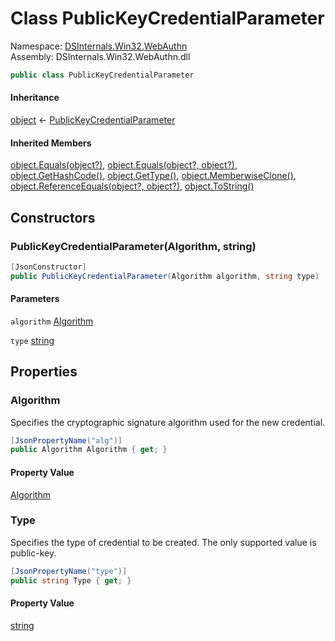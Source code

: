 # <a id="DSInternals_Win32_WebAuthn_PublicKeyCredentialParameter"></a> Class PublicKeyCredentialParameter

Namespace: [DSInternals.Win32.WebAuthn](DSInternals.Win32.WebAuthn.md)  
Assembly: DSInternals.Win32.WebAuthn.dll  

```csharp
public class PublicKeyCredentialParameter
```

#### Inheritance

[object](https://learn.microsoft.com/dotnet/api/system.object) ← 
[PublicKeyCredentialParameter](DSInternals.Win32.WebAuthn.PublicKeyCredentialParameter.md)

#### Inherited Members

[object.Equals\(object?\)](https://learn.microsoft.com/dotnet/api/system.object.equals\#system\-object\-equals\(system\-object\)), 
[object.Equals\(object?, object?\)](https://learn.microsoft.com/dotnet/api/system.object.equals\#system\-object\-equals\(system\-object\-system\-object\)), 
[object.GetHashCode\(\)](https://learn.microsoft.com/dotnet/api/system.object.gethashcode), 
[object.GetType\(\)](https://learn.microsoft.com/dotnet/api/system.object.gettype), 
[object.MemberwiseClone\(\)](https://learn.microsoft.com/dotnet/api/system.object.memberwiseclone), 
[object.ReferenceEquals\(object?, object?\)](https://learn.microsoft.com/dotnet/api/system.object.referenceequals), 
[object.ToString\(\)](https://learn.microsoft.com/dotnet/api/system.object.tostring)

## Constructors

### <a id="DSInternals_Win32_WebAuthn_PublicKeyCredentialParameter__ctor_DSInternals_Win32_WebAuthn_COSE_Algorithm_System_String_"></a> PublicKeyCredentialParameter\(Algorithm, string\)

```csharp
[JsonConstructor]
public PublicKeyCredentialParameter(Algorithm algorithm, string type)
```

#### Parameters

`algorithm` [Algorithm](DSInternals.Win32.WebAuthn.COSE.Algorithm.md)

`type` [string](https://learn.microsoft.com/dotnet/api/system.string)

## Properties

### <a id="DSInternals_Win32_WebAuthn_PublicKeyCredentialParameter_Algorithm"></a> Algorithm

Specifies the cryptographic signature algorithm used for the new credential.

```csharp
[JsonPropertyName("alg")]
public Algorithm Algorithm { get; }
```

#### Property Value

 [Algorithm](DSInternals.Win32.WebAuthn.COSE.Algorithm.md)

### <a id="DSInternals_Win32_WebAuthn_PublicKeyCredentialParameter_Type"></a> Type

Specifies the type of credential to be created. The only supported value is public-key.

```csharp
[JsonPropertyName("type")]
public string Type { get; }
```

#### Property Value

 [string](https://learn.microsoft.com/dotnet/api/system.string)

